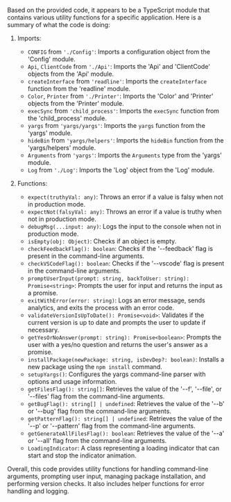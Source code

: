 Based on the provided code, it appears to be a TypeScript module that contains various utility functions for a specific application. Here is a summary of what the code is doing:

1. Imports:
   - `CONFIG` from `'./Config'`: Imports a configuration object from the 'Config' module.
   - `Api`, `ClientCode` from `'./Api'`: Imports the 'Api' and 'ClientCode' objects from the 'Api' module.
   - `createInterface` from `'readline'`: Imports the `createInterface` function from the 'readline' module.
   - `Color`, `Printer` from `'./Printer'`: Imports the 'Color' and 'Printer' objects from the 'Printer' module.
   - `execSync` from `'child_process'`: Imports the `execSync` function from the 'child_process' module.
   - `yargs` from `'yargs/yargs'`: Imports the `yargs` function from the 'yargs' module.
   - `hideBin` from `'yargs/helpers'`: Imports the `hideBin` function from the 'yargs/helpers' module.
   - `Arguments` from `'yargs'`: Imports the `Arguments` type from the 'yargs' module.
   - `Log` from `'./Log'`: Imports the 'Log' object from the 'Log' module.

2. Functions:
   - `expect(truthyVal: any)`: Throws an error if a value is falsy when not in production mode.
   - `expectNot(falsyVal: any)`: Throws an error if a value is truthy when not in production mode.
   - `debugMsg(...input: any)`: Logs the input to the console when not in production mode.
   - `isEmpty(obj: Object)`: Checks if an object is empty.
   - `checkFeedbackFlag(): boolean`: Checks if the '--feedback' flag is present in the command-line arguments.
   - `checkVSCodeFlag(): boolean`: Checks if the '--vscode' flag is present in the command-line arguments.
   - `promptUserInput(prompt: string, backToUser: string): Promise<string>`: Prompts the user for input and returns the input as a promise.
   - `exitWithError(error: string)`: Logs an error message, sends analytics, and exits the process with an error code.
   - `validateVersionIsUpToDate(): Promise<void>`: Validates if the current version is up to date and prompts the user to update if necessary.
   - `getYesOrNoAnswer(prompt: string): Promise<boolean>`: Prompts the user with a yes/no question and returns the user's answer as a promise.
   - `installPackage(newPackage: string, isDevDep?: boolean)`: Installs a new package using the `npm install` command.
   - `setupYargs()`: Configures the yargs command-line parser with options and usage information.
   - `getFilesFlag(): string[]`: Retrieves the value of the '--f', '--file', or '--files' flag from the command-line arguments.
   - `getBugFlag(): string[] | undefined`: Retrieves the value of the '--b' or '--bug' flag from the command-line arguments.
   - `getPatternFlag(): string[] | undefined`: Retrieves the value of the '--p' or '--pattern' flag from the command-line arguments.
   - `getGenerateAllFilesFlag(): boolean`: Retrieves the value of the '--a' or '--all' flag from the command-line arguments.
   - `LoadingIndicator`: A class representing a loading indicator that can start and stop the indicator animation.

Overall, this code provides utility functions for handling command-line arguments, prompting user input, managing package installation, and performing version checks. It also includes helper functions for error handling and logging.